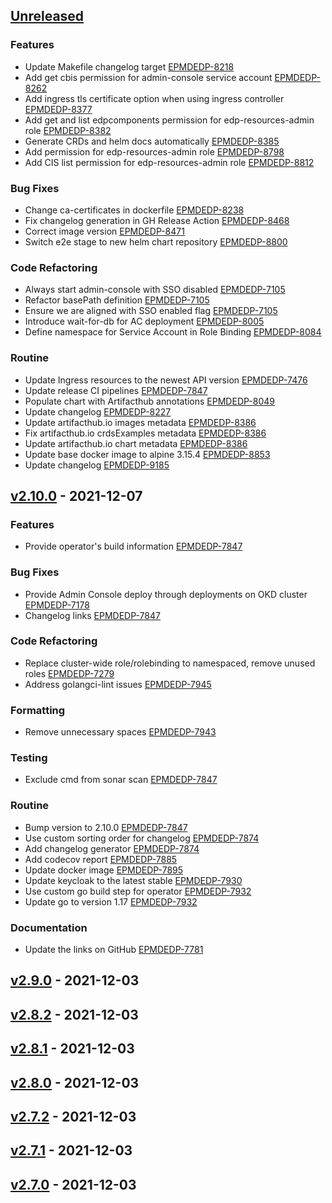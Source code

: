 <a name="unreleased"></a>
## [Unreleased]

### Features

- Update Makefile changelog target [EPMDEDP-8218](https://jiraeu.epam.com/browse/EPMDEDP-8218)
- Add get cbis permission for admin-console service account [EPMDEDP-8262](https://jiraeu.epam.com/browse/EPMDEDP-8262)
- Add ingress tls certificate option when using ingress controller [EPMDEDP-8377](https://jiraeu.epam.com/browse/EPMDEDP-8377)
- Add get and list edpcomponents permission for edp-resources-admin role [EPMDEDP-8382](https://jiraeu.epam.com/browse/EPMDEDP-8382)
- Generate CRDs and helm docs automatically [EPMDEDP-8385](https://jiraeu.epam.com/browse/EPMDEDP-8385)
- Add permission for edp-resources-admin role [EPMDEDP-8798](https://jiraeu.epam.com/browse/EPMDEDP-8798)
- Add CIS list permission for edp-resources-admin role [EPMDEDP-8812](https://jiraeu.epam.com/browse/EPMDEDP-8812)

### Bug Fixes

- Change ca-certificates in dockerfile [EPMDEDP-8238](https://jiraeu.epam.com/browse/EPMDEDP-8238)
- Fix changelog generation in GH Release Action [EPMDEDP-8468](https://jiraeu.epam.com/browse/EPMDEDP-8468)
- Correct image version [EPMDEDP-8471](https://jiraeu.epam.com/browse/EPMDEDP-8471)
- Switch e2e stage to new helm chart repository [EPMDEDP-8800](https://jiraeu.epam.com/browse/EPMDEDP-8800)

### Code Refactoring

- Always start admin-console with SSO disabled [EPMDEDP-7105](https://jiraeu.epam.com/browse/EPMDEDP-7105)
- Refactor basePath definition [EPMDEDP-7105](https://jiraeu.epam.com/browse/EPMDEDP-7105)
- Ensure we are aligned with SSO enabled flag [EPMDEDP-7105](https://jiraeu.epam.com/browse/EPMDEDP-7105)
- Introduce wait-for-db for AC deployment [EPMDEDP-8005](https://jiraeu.epam.com/browse/EPMDEDP-8005)
- Define namespace for Service Account in Role Binding [EPMDEDP-8084](https://jiraeu.epam.com/browse/EPMDEDP-8084)

### Routine

- Update Ingress resources to the newest API version [EPMDEDP-7476](https://jiraeu.epam.com/browse/EPMDEDP-7476)
- Update release CI pipelines [EPMDEDP-7847](https://jiraeu.epam.com/browse/EPMDEDP-7847)
- Populate chart with Artifacthub annotations [EPMDEDP-8049](https://jiraeu.epam.com/browse/EPMDEDP-8049)
- Update changelog [EPMDEDP-8227](https://jiraeu.epam.com/browse/EPMDEDP-8227)
- Update artifacthub.io images metadata [EPMDEDP-8386](https://jiraeu.epam.com/browse/EPMDEDP-8386)
- Fix artifacthub.io crdsExamples metadata [EPMDEDP-8386](https://jiraeu.epam.com/browse/EPMDEDP-8386)
- Update artifacthub.io chart metadata [EPMDEDP-8386](https://jiraeu.epam.com/browse/EPMDEDP-8386)
- Update base docker image to alpine 3.15.4 [EPMDEDP-8853](https://jiraeu.epam.com/browse/EPMDEDP-8853)
- Update changelog [EPMDEDP-9185](https://jiraeu.epam.com/browse/EPMDEDP-9185)


<a name="v2.10.0"></a>
## [v2.10.0] - 2021-12-07
### Features

- Provide operator's build information [EPMDEDP-7847](https://jiraeu.epam.com/browse/EPMDEDP-7847)

### Bug Fixes

- Provide Admin Console deploy through deployments on OKD cluster [EPMDEDP-7178](https://jiraeu.epam.com/browse/EPMDEDP-7178)
- Changelog links [EPMDEDP-7847](https://jiraeu.epam.com/browse/EPMDEDP-7847)

### Code Refactoring

- Replace cluster-wide role/rolebinding to namespaced, remove unused roles [EPMDEDP-7279](https://jiraeu.epam.com/browse/EPMDEDP-7279)
- Address golangci-lint issues [EPMDEDP-7945](https://jiraeu.epam.com/browse/EPMDEDP-7945)

### Formatting

- Remove unnecessary spaces [EPMDEDP-7943](https://jiraeu.epam.com/browse/EPMDEDP-7943)

### Testing

- Exclude cmd from sonar scan [EPMDEDP-7847](https://jiraeu.epam.com/browse/EPMDEDP-7847)

### Routine

- Bump version to 2.10.0 [EPMDEDP-7847](https://jiraeu.epam.com/browse/EPMDEDP-7847)
- Use custom sorting order for changelog [EPMDEDP-7874](https://jiraeu.epam.com/browse/EPMDEDP-7874)
- Add changelog generator [EPMDEDP-7874](https://jiraeu.epam.com/browse/EPMDEDP-7874)
- Add codecov report [EPMDEDP-7885](https://jiraeu.epam.com/browse/EPMDEDP-7885)
- Update docker image [EPMDEDP-7895](https://jiraeu.epam.com/browse/EPMDEDP-7895)
- Update keycloak to the latest stable [EPMDEDP-7930](https://jiraeu.epam.com/browse/EPMDEDP-7930)
- Use custom go build step for operator [EPMDEDP-7932](https://jiraeu.epam.com/browse/EPMDEDP-7932)
- Update go to version 1.17 [EPMDEDP-7932](https://jiraeu.epam.com/browse/EPMDEDP-7932)

### Documentation

- Update the links on GitHub [EPMDEDP-7781](https://jiraeu.epam.com/browse/EPMDEDP-7781)


<a name="v2.9.0"></a>
## [v2.9.0] - 2021-12-03

<a name="v2.8.2"></a>
## [v2.8.2] - 2021-12-03

<a name="v2.8.1"></a>
## [v2.8.1] - 2021-12-03

<a name="v2.8.0"></a>
## [v2.8.0] - 2021-12-03

<a name="v2.7.2"></a>
## [v2.7.2] - 2021-12-03

<a name="v2.7.1"></a>
## [v2.7.1] - 2021-12-03

<a name="v2.7.0"></a>
## [v2.7.0] - 2021-12-03

[Unreleased]: https://github.com/epam/edp-admin-console-operator/compare/v2.10.0...HEAD
[v2.10.0]: https://github.com/epam/edp-admin-console-operator/compare/v2.9.0...v2.10.0
[v2.9.0]: https://github.com/epam/edp-admin-console-operator/compare/v2.8.2...v2.9.0
[v2.8.2]: https://github.com/epam/edp-admin-console-operator/compare/v2.8.1...v2.8.2
[v2.8.1]: https://github.com/epam/edp-admin-console-operator/compare/v2.8.0...v2.8.1
[v2.8.0]: https://github.com/epam/edp-admin-console-operator/compare/v2.7.2...v2.8.0
[v2.7.2]: https://github.com/epam/edp-admin-console-operator/compare/v2.7.1...v2.7.2
[v2.7.1]: https://github.com/epam/edp-admin-console-operator/compare/v2.7.0...v2.7.1
[v2.7.0]: https://github.com/epam/edp-admin-console-operator/compare/v2.3.0-78...v2.7.0
